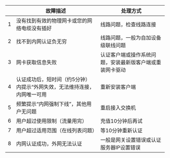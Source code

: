 |      | 故障描述                                                     | 处理方式                                                 |
| ---- | ------------------------------------------------------------ | -------------------------------------------------------- |
| 1    | 没有找到有效的物理网卡或您的网络电缆没有插好                 | 线路问题，检查线路连接                                   |
| 2    | 找不到内网认证负无穷                                         | 线路问题，一般为自加设备级联线问题                       |
| 3    | 网卡获取信息失败                                             | 认证客户端或操作系统问题，安装最新版客户端或重装网卡驱动 |
| 4    | 认证成功后，短时间（约5分钟）内提示“外网失效，无法维持连接，内网唯一可用 | 重新安装客户端                                           |
| 5    | 频繁提示“内网强制下线”，其他用户无问题                       | 重启接入交换机                                           |
| 6    | 用户超过使用限制（流量用完）                                 | 充值10分钟后再试                                         |
| 7    | 用户超过适用范围（在线列表问题）                             | 等10分钟重新认证                                         |
| 8    | 内网认证成功，外网无法认证                                   | 一般是网关设置错误或认证服务器IP设置错误                 |
